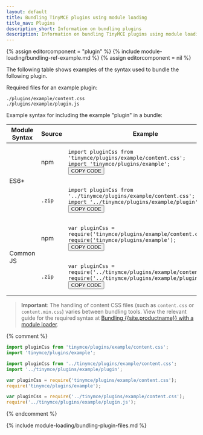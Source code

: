 ```yaml
---
layout: default
title: Bundling TinyMCE plugins using module loading
title_nav: Plugins
description_short: Information on bundling plugins
description: Information on bundling TinyMCE plugins using module loading
---
```

{% assign editorcomponent = "plugin" %}
{% include module-loading/bundling-ref-example.md %}
{% assign editorcomponent = nil %}

The following table shows examples of the syntax used to bundle the following plugin.

Required files for an example plugin:

```
./plugins/example/content.css
./plugins/example/plugin.js
```

Example syntax for including the example "plugin" in a bundle:

<table>
<thead>
<tr>
<th>Module Syntax</th>
<th>Source</th>
<th>Example</th>
</tr>
</thead>
<tbody>
<tr>
<td rowspan="2">ES6+</td>
<td>npm</td>
<td>
<div class="language-js highlighter-rouge"><div class="highlight"><pre class="prettyprint prettyprinted" style=""><code><span class="k"><span class="kwd">import</span></span><span class="pln"> </span><span class="nx"><span class="pln">pluginCss</span></span><span class="pln"> </span><span class="k"><span class="kwd">from</span></span><span class="pln"> </span><span class="s1"><span class="str">'tinymce/plugins/example/content.css'</span></span><span class="p"><span class="pun">;</span></span><span class="pln">
</span><span class="k"><span class="kwd">import</span></span><span class="pln"> </span><span class="s1"><span class="str">'tinymce/plugins/example'</span></span><span class="p"><span class="pun">;</span></span>
</code><button class="copy-to-clipboard-button">COPY CODE</button></pre></div></div>
</td>
</tr>
<tr>
<td><code>.zip</code>&nbsp;</td>
<td>
<div class="language-js highlighter-rouge"><div class="highlight"><pre class="prettyprint prettyprinted" style=""><code><span class="k"><span class="kwd">import</span></span><span class="pln"> </span><span class="nx"><span class="pln">pluginCss</span></span><span class="pln"> </span><span class="k"><span class="kwd">from</span></span><span class="pln"> </span><span class="s1"><span class="str">'../tinymce/plugins/example/content.css'</span></span><span class="p"><span class="pun">;</span></span><span class="pln">
</span><span class="k"><span class="kwd">import</span></span><span class="pln"> </span><span class="s1"><span class="str">'../tinymce/plugins/example/plugin'</span></span><span class="p"><span class="pun">;</span></span>
</code><button class="copy-to-clipboard-button">COPY CODE</button></pre></div></div>
</td>
</tr>
<tr>
<td rowspan="2">Common JS</td>
<td>npm</td>
<td>
<div class="language-js highlighter-rouge"><div class="highlight"><pre class="prettyprint prettyprinted" style=""><code><span class="kd"><span class="kwd">var</span></span><span class="pln"> </span><span class="nx"><span class="pln">pluginCss</span></span><span class="pln"> </span><span class="o"><span class="pun">=</span></span><span class="pln"> </span><span class="nx"><span class="kwd">require</span></span><span class="p"><span class="pun">(</span></span><span class="s1"><span class="str">'tinymce/plugins/example/content.css'</span></span><span class="p"><span class="pun">);</span></span><span class="pln">
</span><span class="nx"><span class="kwd">require</span></span><span class="p"><span class="pun">(</span></span><span class="s1"><span class="str">'tinymce/plugins/example'</span></span><span class="p"><span class="pun">);</span></span>
</code><button class="copy-to-clipboard-button">COPY CODE</button></pre></div></div>
</td>
</tr>
<tr>
<td><code>.zip</code>&nbsp;</td>
<td>
<div class="language-js highlighter-rouge"><div class="highlight"><pre class="prettyprint prettyprinted" style=""><code><span class="kd"><span class="kwd">var</span></span><span class="pln"> </span><span class="nx"><span class="pln">pluginCss</span></span><span class="pln"> </span><span class="o"><span class="pun">=</span></span><span class="pln"> </span><span class="nx"><span class="kwd">require</span></span><span class="p"><span class="pun">(</span></span><span class="s1"><span class="str">'../tinymce/plugins/example/content.css'</span></span><span class="p"><span class="pun">);</span></span><span class="pln">
</span><span class="nx"><span class="kwd">require</span></span><span class="p"><span class="pun">(</span></span><span class="s1"><span class="str">'../tinymce/plugins/example/plugin.js'</span></span><span class="p"><span class="pun">);</span></span>
</code><button class="copy-to-clipboard-button">COPY CODE</button></pre></div></div>
</td>
</tr>
</tbody>
</table>

> **Important**: The handling of content CSS files (such as `content.css` or `content.min.css`) varies between bundling tools. View the relevant guide for the required syntax at [Bundling {{site.productname}} with a module loader]({{site.baseurl}}/advanced/usage-with-module-loaders/).

{% comment %}
```js
import pluginCss from 'tinymce/plugins/example/content.css';
import 'tinymce/plugins/example';
```
```js
import pluginCss from '../tinymce/plugins/example/content.css';
import '../tinymce/plugins/example/plugin';
```
```js
var pluginCss = require('tinymce/plugins/example/content.css');
require('tinymce/plugins/example');
```
```js
var pluginCss = require('../tinymce/plugins/example/content.css');
require('../tinymce/plugins/example/plugin.js');
```
{% endcomment %}

{% include module-loading/bundling-plugin-files.md %}